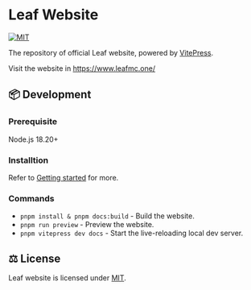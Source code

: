 # Leaf Website
[![MIT](https://img.shields.io/badge/License-MIT-lightgrey.svg?style=flat-square)](LICENSE)

The repository of official Leaf website, powered by [VitePress](https://vitepress.dev/).

Visit the website in https://www.leafmc.one/

## 📦 Development

### Prerequisite
Node.js 18.20+

### Installtion
Refer to [Getting started](https://vitepress.dev/guide/getting-started/) for more.

### Commands
* `pnpm install & pnpm docs:build` - Build the website.
* `pnpm run preview` - Preview the website.
* `pnpm vitepress dev docs` - Start the live-reloading local dev server.

## ⚖️ License
Leaf website is licensed under [MIT](LICENSE).
